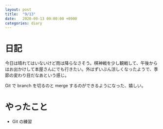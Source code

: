 ```yaml
---
layout: post
title:  "9/13"
date:   2020-09-13 09:00:00 +0900
categories: diary
---
```

# 日記

今日は晴れてはいないけど雨は降らなさそう。棋神戦を少し観戦して、午後からはお出かけして本屋さんにでも行きたい。外はずいぶん涼しくなったようで、季節の変わり目だなあという感じ。

Git で branch を切るのと merge するのができるようになった、嬉しい。

# やったこと

- Git の練習

<script type="text/x-mathjax-config">MathJax.Hub.Config({tex2jax: {inlineMath: [['$','$'], ['\\(','\\)']], processEscapes: true},});</script>
<script async src="https://cdnjs.cloudflare.com/ajax/libs/mathjax/2.7.6/MathJax.js?config=TeX-AMS_CHTML"></script>